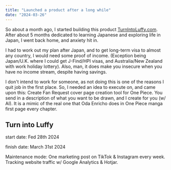 ```yaml
---
title: "Launched a product after a long while"
date: "2024-03-26"
---
```


So about a month ago, I started building this product [TurnIntoLuffy.com](https://www.turnintoluffy.com). After about 5 months dedicated to learning Japanese and exploring life in Japan, I went back home, and anxiety hit in.

I had to work out my plan after Japan, and to get long-term visa to almost any country, I would need some proof of income. (Exception being Japan/U.K. where I could get J-Find/HPI visas, and Australia/New Zealand with work holiday lottery). Also, man, it does make you insecure when you have no income stream, despite having savings.

I don't intend to work for someone, as not doing this is one of the reasons I quit job in the first place. So, I needed an idea to execute on, and came upon this: Create Fan Request cover page creation tool for One Piece. You send in a description of what you want to be drawn, and I create for you (w/ AI). It is a mimic of the real one that Oda Enricho does in One Piece manga first page every chapter.

## Turn into Luffy

start date: Fed 28th 2024

finish date: March 31st 2024

Maintenance mode: One marketing post on TikTok & Instagram every week. Tracking website traffic w/ Google Analytics & Hotjar.
